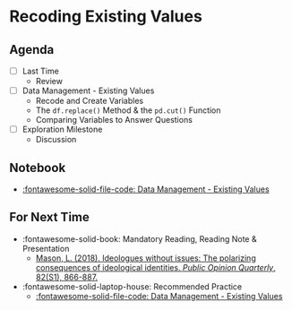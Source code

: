 # Recoding Existing Values

## Agenda
- [ ] Last Time
    - Review
- [ ] Data Management - Existing Values
    - Recode and Create Variables
    - The `df.replace()` Method & the `pd.cut()` Function
    - Comparing Variables to Answer Questions
- [ ] Exploration Milestone
    - Discussion

## Notebook
- [:fontawesome-solid-file-code: Data Management - Existing Values](https://colab.research.google.com/github/mickaeltemporao/itds/blob/main/materials/06-data-management-existing-values.ipynb)

## For Next Time
- :fontawesome-solid-book: Mandatory Reading, Reading Note & Presentation
    - [Mason, L. (2018). Ideologues without issues: The polarizing consequences of ideological identities. *Public Opinion Quarterly*, 82(S1), 866-887.](https://academic.oup.com/poq/article/82/S1/866/4951269?login=true)
- :fontawesome-solid-laptop-house: Recommended Practice
    - [:fontawesome-solid-file-code: Data Management - Existing Values](https://colab.research.google.com/github/mickaeltemporao/itds/blob/main/materials/06-data-management-existing-values.ipynb)

